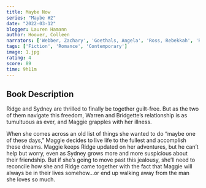 ```yaml
---
title: Maybe Now
series: "Maybe #2"
date: "2022-03-12"
blogger: Lauren Hamann
author: Hoover, Colleen
narrators: ['Webber, Zachary', 'Goethals, Angela', 'Ross, Rebekkah', 'Ross, Todd']
tags: ['Fiction', 'Romance', 'Contemporary']
image: 1.jpg
rating: 4
score: 89
time: 9h11m
---
```



## Book Description

Ridge and Sydney are thrilled to finally be together guilt-free. But as the two of them navigate this freedom, Warren and Bridgette’s relationship is as tumultuous as ever, and Maggie grapples with her illness.

When she comes across an old list of things she wanted to do “maybe one of these days,” Maggie decides to live life to the fullest and accomplish these dreams. Maggie keeps Ridge updated on her adventures, but he can’t help but worry, even as Sydney grows more and more suspicious about their friendship. But if she’s going to move past this jealousy, she’ll need to reconcile how she and Ridge came together with the fact that Maggie will always be in their lives somehow…or end up walking away from the man she loves so much.